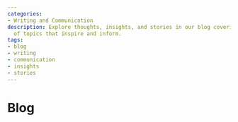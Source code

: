 ```yaml
---
categories:
- Writing and Communication
description: Explore thoughts, insights, and stories in our blog covering a variety
  of topics that inspire and inform.
tags:
- blog
- writing
- communication
- insights
- stories
---
```


# Blog